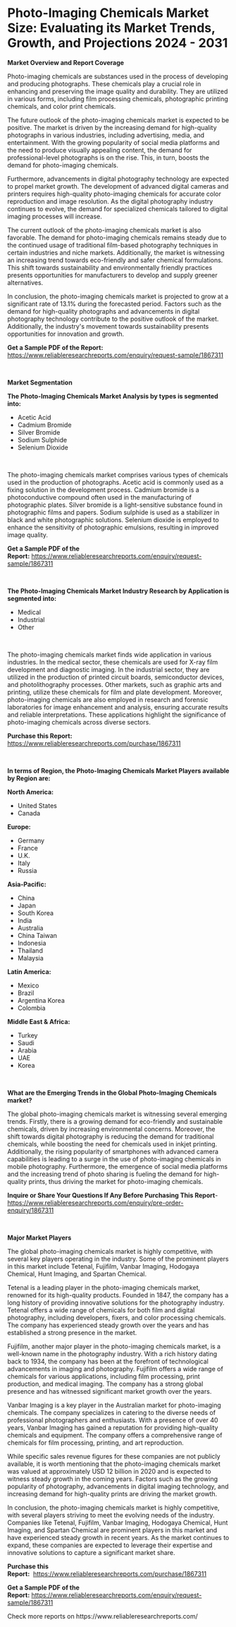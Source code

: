 <p><h1>Photo-Imaging Chemicals Market Size: Evaluating its Market Trends, Growth, and Projections 2024 - 2031</h1></p><p><strong>Market Overview and Report Coverage</strong></p>
<p><p>Photo-imaging chemicals are substances used in the process of developing and producing photographs. These chemicals play a crucial role in enhancing and preserving the image quality and durability. They are utilized in various forms, including film processing chemicals, photographic printing chemicals, and color print chemicals. </p><p>The future outlook of the photo-imaging chemicals market is expected to be positive. The market is driven by the increasing demand for high-quality photographs in various industries, including advertising, media, and entertainment. With the growing popularity of social media platforms and the need to produce visually appealing content, the demand for professional-level photographs is on the rise. This, in turn, boosts the demand for photo-imaging chemicals.</p><p>Furthermore, advancements in digital photography technology are expected to propel market growth. The development of advanced digital cameras and printers requires high-quality photo-imaging chemicals for accurate color reproduction and image resolution. As the digital photography industry continues to evolve, the demand for specialized chemicals tailored to digital imaging processes will increase.</p><p>The current outlook of the photo-imaging chemicals market is also favorable. The demand for photo-imaging chemicals remains steady due to the continued usage of traditional film-based photography techniques in certain industries and niche markets. Additionally, the market is witnessing an increasing trend towards eco-friendly and safer chemical formulations. This shift towards sustainability and environmentally friendly practices presents opportunities for manufacturers to develop and supply greener alternatives.</p><p>In conclusion, the photo-imaging chemicals market is projected to grow at a significant rate of 13.1% during the forecasted period. Factors such as the demand for high-quality photographs and advancements in digital photography technology contribute to the positive outlook of the market. Additionally, the industry's movement towards sustainability presents opportunities for innovation and growth.</p></p>
<p><strong>Get a Sample PDF of the Report:</strong> <a href="https://www.reliableresearchreports.com/enquiry/request-sample/1867311">https://www.reliableresearchreports.com/enquiry/request-sample/1867311</a></p>
<p>&nbsp;</p>
<p><strong>Market Segmentation</strong></p>
<p><strong>The Photo-Imaging Chemicals Market Analysis by types is segmented into:</strong></p>
<p><ul><li>Acetic Acid</li><li>Cadmium Bromide</li><li>Silver Bromide</li><li>Sodium Sulphide</li><li>Selenium Dioxide</li></ul></p>
<p>&nbsp;</p>
<p><p>The photo-imaging chemicals market comprises various types of chemicals used in the production of photographs. Acetic acid is commonly used as a fixing solution in the development process. Cadmium bromide is a photoconductive compound often used in the manufacturing of photographic plates. Silver bromide is a light-sensitive substance found in photographic films and papers. Sodium sulphide is used as a stabilizer in black and white photographic solutions. Selenium dioxide is employed to enhance the sensitivity of photographic emulsions, resulting in improved image quality.</p></p>
<p><strong>Get a Sample PDF of the Report:</strong>&nbsp;<a href="https://www.reliableresearchreports.com/enquiry/request-sample/1867311">https://www.reliableresearchreports.com/enquiry/request-sample/1867311</a></p>
<p>&nbsp;</p>
<p><strong>The Photo-Imaging Chemicals Market Industry Research by Application is segmented into:</strong></p>
<p><ul><li>Medical</li><li>Industrial</li><li>Other</li></ul></p>
<p>&nbsp;</p>
<p><p>The photo-imaging chemicals market finds wide application in various industries. In the medical sector, these chemicals are used for X-ray film development and diagnostic imaging. In the industrial sector, they are utilized in the production of printed circuit boards, semiconductor devices, and photolithography processes. Other markets, such as graphic arts and printing, utilize these chemicals for film and plate development. Moreover, photo-imaging chemicals are also employed in research and forensic laboratories for image enhancement and analysis, ensuring accurate results and reliable interpretations. These applications highlight the significance of photo-imaging chemicals across diverse sectors.</p></p>
<p><strong>Purchase this Report:</strong>&nbsp; <a href="https://www.reliableresearchreports.com/purchase/1867311">https://www.reliableresearchreports.com/purchase/1867311</a></p>
<p>&nbsp;</p>
<p><strong>In terms of Region, the Photo-Imaging Chemicals Market Players available by Region are:</strong></p>
<p>
    <p> <strong> North America: </strong>
        <ul>
            <li>United States</li>
            <li>Canada</li>
        </ul>
        </p> 
    <p> <strong> Europe: </strong>
        <ul>
            <li>Germany</li>
            <li>France</li>
            <li>U.K.</li>
            <li>Italy</li>
            <li>Russia</li>
        </ul>
        </p> 
    <p> <strong> Asia-Pacific: </strong>
        <ul>
            <li>China</li>
            <li>Japan</li>
            <li>South Korea</li>
            <li>India</li>
            <li>Australia</li>
            <li>China Taiwan</li>
            <li>Indonesia</li>
            <li>Thailand</li>
            <li>Malaysia</li>
        </ul>
        </p> 
    <p> <strong> Latin America: </strong>
        <ul>
            <li>Mexico</li>
            <li>Brazil</li>
            <li>Argentina Korea</li>
            <li>Colombia</li>
        </ul>
        </p> 
    <p> <strong> Middle East & Africa: </strong>
        <ul>
            <li>Turkey</li>
            <li>Saudi</li>
            <li>Arabia</li>
            <li>UAE</li>
            <li>Korea</li>
        </ul>
    </p>
    </p>
<p>&nbsp;</p>
<p><strong>What are the Emerging Trends in the Global Photo-Imaging Chemicals market?</strong></p>
<p><p>The global photo-imaging chemicals market is witnessing several emerging trends. Firstly, there is a growing demand for eco-friendly and sustainable chemicals, driven by increasing environmental concerns. Moreover, the shift towards digital photography is reducing the demand for traditional chemicals, while boosting the need for chemicals used in inkjet printing. Additionally, the rising popularity of smartphones with advanced camera capabilities is leading to a surge in the use of photo-imaging chemicals in mobile photography. Furthermore, the emergence of social media platforms and the increasing trend of photo sharing is fueling the demand for high-quality prints, thus driving the market for photo-imaging chemicals.</p></p>
<p><strong>Inquire or Share Your Questions If Any Before Purchasing This Report</strong>- <a href="https://www.reliableresearchreports.com/enquiry/pre-order-enquiry/1867311">https://www.reliableresearchreports.com/enquiry/pre-order-enquiry/1867311</a></p>
<p>&nbsp;</p>
<p><strong>Major Market Players</strong></p>
<p><p>The global photo-imaging chemicals market is highly competitive, with several key players operating in the industry. Some of the prominent players in this market include Tetenal, Fujifilm, Vanbar Imaging, Hodogaya Chemical, Hunt Imaging, and Spartan Chemical. </p><p>Tetenal is a leading player in the photo-imaging chemicals market, renowned for its high-quality products. Founded in 1847, the company has a long history of providing innovative solutions for the photography industry. Tetenal offers a wide range of chemicals for both film and digital photography, including developers, fixers, and color processing chemicals. The company has experienced steady growth over the years and has established a strong presence in the market.</p><p>Fujifilm, another major player in the photo-imaging chemicals market, is a well-known name in the photography industry. With a rich history dating back to 1934, the company has been at the forefront of technological advancements in imaging and photography. Fujifilm offers a wide range of chemicals for various applications, including film processing, print production, and medical imaging. The company has a strong global presence and has witnessed significant market growth over the years.</p><p>Vanbar Imaging is a key player in the Australian market for photo-imaging chemicals. The company specializes in catering to the diverse needs of professional photographers and enthusiasts. With a presence of over 40 years, Vanbar Imaging has gained a reputation for providing high-quality chemicals and equipment. The company offers a comprehensive range of chemicals for film processing, printing, and art reproduction.</p><p>While specific sales revenue figures for these companies are not publicly available, it is worth mentioning that the photo-imaging chemicals market was valued at approximately USD 12 billion in 2020 and is expected to witness steady growth in the coming years. Factors such as the growing popularity of photography, advancements in digital imaging technology, and increasing demand for high-quality prints are driving the market growth.</p><p>In conclusion, the photo-imaging chemicals market is highly competitive, with several players striving to meet the evolving needs of the industry. Companies like Tetenal, Fujifilm, Vanbar Imaging, Hodogaya Chemical, Hunt Imaging, and Spartan Chemical are prominent players in this market and have experienced steady growth in recent years. As the market continues to expand, these companies are expected to leverage their expertise and innovative solutions to capture a significant market share.</p></p>
<p><strong>Purchase this Report:</strong>&nbsp;&nbsp;<a href="https://www.reliableresearchreports.com/purchase/1867311">https://www.reliableresearchreports.com/purchase/1867311</a></p>
<p></p>
<p><strong>Get a Sample PDF of the Report:</strong>&nbsp;<a href="https://www.reliableresearchreports.com/enquiry/request-sample/1867311">https://www.reliableresearchreports.com/enquiry/request-sample/1867311</a></p>
<p>Check more reports on https://www.reliableresearchreports.com/</p>
